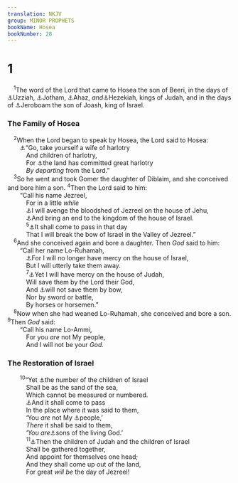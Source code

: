 ```yaml
---
translation: NKJV
group: MINOR PROPHETS
bookName: Hosea 
bookNumber: 28
---
```


<div class="title"><h1>1</h1></div>
<span class="verse os_1_1"> <sup>1</sup>The word of the Lord that came to Hosea the son of Beeri, in the days of <a data-toggle="tooltip" data-placement="bottom" title="2 Chr. 26; Is. 1:1; Amos 1:1">⚓</a>Uzziah, <a data-toggle="tooltip" data-placement="bottom" title="2 Kin. 15:5, 7, 32–38; 2 Chr. 27; Mic. 1:1">⚓</a>Jotham, <a data-toggle="tooltip" data-placement="bottom" title="2 Kin. 16:1–20; 2 Chr. 28">⚓</a>Ahaz, <i>and</i><a data-toggle="tooltip" data-placement="bottom" title="2 Kin. 18—20; 2 Chr. 29:1—32:33; Mic. 1:1">⚓</a>Hezekiah, kings of Judah, and in the days of <a data-toggle="tooltip" data-placement="bottom" title="2 Kin. 13:13; 14:23–29; Amos 1:1">⚓</a>Jeroboam the son of Joash, king of Israel.<br/></span>
<div class="title"><h3>The Family of Hosea</h3></div>
<span class="verse os_1_2"> <sup>2</sup>When the Lord began to speak by Hosea, the Lord said to Hosea:<br/>  <a data-toggle="tooltip" data-placement="bottom" title="Hos. 3:1">⚓</a>“Go, take yourself a wife of harlotry<br/>   And children of harlotry,<br/>   For <a data-toggle="tooltip" data-placement="bottom" title="Deut. 31:16; Judg. 2:17; Ps. 73:27; Jer. 2:13; Ezek. 16:1–59; 23:1–49">⚓</a>the land has committed great harlotry<br/>   <i>By</i> <i>departing</i> from the Lord.”<br/></span>
<span class="verse os_1_3"> <sup>3</sup>So he went and took Gomer the daughter of Diblaim, and she conceived and bore him a son. </span>
<span class="verse os_1_4"><sup>4</sup>Then the Lord said to him:<br/>  “Call his name Jezreel,<br/>   For in a little <i>while</i><br/>   <a data-toggle="tooltip" data-placement="bottom" title="2 Kin. 10:11">⚓</a>I will avenge the bloodshed of Jezreel on the house of Jehu,<br/>   <a data-toggle="tooltip" data-placement="bottom" title="2 Kin. 15:8–10; 17:6, 23; 18:11">⚓</a>And bring an end to the kingdom of the house of Israel.<br/></span>
<span class="verse os_1_5">   <sup>5</sup><a data-toggle="tooltip" data-placement="bottom" title="2 Kin. 15:29">⚓</a>It shall come to pass in that day<br/>   That I will break the bow of Israel in the Valley of Jezreel.”<br/></span>
<span class="verse os_1_6"> <sup>6</sup>And she conceived again and bore a daughter. Then <i>God</i> said to him:<br/>  “Call her name Lo-Ruhamah,<br/>   <a data-toggle="tooltip" data-placement="bottom" title="2 Kin. 17:6">⚓</a>For I will no longer have mercy on the house of Israel,<br/>   But I will utterly take them away.<br/></span>
<span class="verse os_1_7">   <sup>7</sup><a data-toggle="tooltip" data-placement="bottom" title="2 Kin. 19:29–35; Is. 30:18; 37:36, 37">⚓</a>Yet I will have mercy on the house of Judah,<br/>   Will save them by the Lord their God,<br/>   And <a data-toggle="tooltip" data-placement="bottom" title="Ps. 44:3–7; (Zech. 4:6)">⚓</a>will not save them by bow,<br/>   Nor by sword or battle,<br/>   By horses or horsemen.”<br/></span>
<span class="verse os_1_8"> <sup>8</sup>Now when she had weaned Lo-Ruhamah, she conceived and bore a son. </span>
<span class="verse os_1_9"><sup>9</sup>Then <i>God</i> said:<br/>  “Call his name Lo-Ammi,<br/>   For you <i>are</i> not My people,<br/>   And I will not be your <i>God.</i><br/></span>
<div class="title"><h3>The Restoration of Israel</h3></div>
<span class="verse os_1_10">  <sup>10</sup>“Yet <a data-toggle="tooltip" data-placement="bottom" title="Gen. 22:17; 32:12; Jer. 33:22">⚓</a>the number of the children of Israel<br/>   Shall be as the sand of the sea,<br/>   Which cannot be measured or numbered.<br/>   <a data-toggle="tooltip" data-placement="bottom" title="1 Pet. 2:10">⚓</a>And it shall come to pass<br/>   In the place where it was said to them,<br/>   ‘You <i>are</i> not My <a data-toggle="tooltip" data-placement="bottom" title="Rom. 9:26">⚓</a>people,’<br/>   <i>There</i> it shall be said to them,<br/>   ‘<i>You</i> <i>are</i><a data-toggle="tooltip" data-placement="bottom" title="Is. 63:16; 64:8; (John 1:12)">⚓</a>sons of the living God.’<br/></span>
<span class="verse os_1_11">   <sup>11</sup><a data-toggle="tooltip" data-placement="bottom" title="Is. 11:11–13; Jer. 3:18; 50:4; (Ezek. 34:23; 37:15–28)">⚓</a>Then the children of Judah and the children of Israel<br/>   Shall be gathered together,<br/>   And appoint for themselves one head;<br/>   And they shall come up out of the land,<br/>   For great <i>will</i> <i>be</i> the day of Jezreel!<br/></span>
